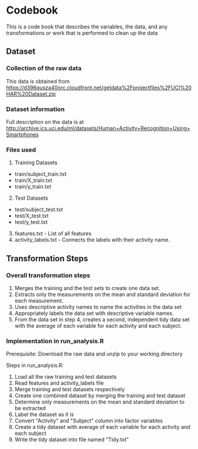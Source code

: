 # Codebook

This is a code book that describes the variables, the data, and any transformations or work that is performed to clean up the data

## Dataset

### Collection of the raw data

This data is obtained from https://d396qusza40orc.cloudfront.net/getdata%2Fprojectfiles%2FUCI%20HAR%20Dataset.zip 

### Dataset information

Full description on the data is at http://archive.ics.uci.edu/ml/datasets/Human+Activity+Recognition+Using+Smartphones

### Files used

1. Training Datasets
  * train/subject_train.txt
  * train/X_train.txt
  * train/y_train.txt
2. Test Datasets
  * test/subject_test.txt
  * test/X_test.txt
  * test/y_test.txt
3.  features.txt - List of all features
4.  activity_labels.txt - Connects the labels with their activity name.

## Transformation Steps

### Overall transformation steps

1. Merges the training and the test sets to create one data set.
2. Extracts only the measurements on the mean and standard deviation for each measurement.
3. Uses descriptive activity names to name the activities in the data set
4. Appropriately labels the data set with descriptive variable names. 
5. From the data set in step 4, creates a second, independent tidy data set with the average of each variable for each activity and each subject.

### Implementation in run_analysis.R

Prerequisite: Download the raw data and unzip to your working directory

Steps in run_analysis.R:
1. Load all the raw training and test datasets
2. Read features and activity_labels file
3. Merge training and test datasets respectively
4. Create one combined dataset by merging the training and test dataset
5. Determine only measurements on the mean and standard deviation to be extracted
6. Label the dataset as it is
7. Convert "Activity" and "Subject" column into factor variables
8. Create a tidy dataset with average of each variable for each activity and each subject
9. Write the tidy dataset into file named "Tidy.txt"
